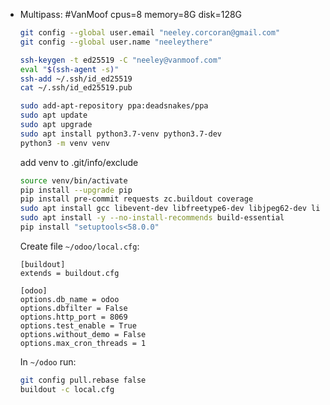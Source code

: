 - Multipass: #VanMoof 
  cpus=8 memory=8G disk=128G
  
  ```zsh
  git config --global user.email "neeley.corcoran@gmail.com"
  git config --global user.name "neeleythere"
  
  ssh-keygen -t ed25519 -C "neeley@vanmoof.com"
  eval "$(ssh-agent -s)"
  ssh-add ~/.ssh/id_ed25519
  cat ~/.ssh/id_ed25519.pub
  
  ```
  
  ```zsh
  sudo add-apt-repository ppa:deadsnakes/ppa   
  sudo apt update
  sudo apt upgrade
  sudo apt install python3.7-venv python3.7-dev
  python3 -m venv venv
  ```
  add venv to .git/info/exclude
  ```zsh
  source venv/bin/activate
  pip install --upgrade pip
  pip install pre-commit requests zc.buildout coverage
  sudo apt install gcc libevent-dev libfreetype6-dev libjpeg62-dev libldap2-dev libpq-dev libsasl2-dev libxml2-dev libxslt1-dev python-dev-is-python3 postgresql
  sudo apt install -y --no-install-recommends build-essential
  pip install "setuptools<58.0.0"
  ```
  
  Create file `~/odoo/local.cfg`:
  
  ```text
  [buildout]
  extends = buildout.cfg
  
  [odoo]
  options.db_name = odoo
  options.dbfilter = False
  options.http_port = 8069
  options.test_enable = True
  options.without_demo = False
  options.max_cron_threads = 1
  ```
  
  In `~/odoo` run:
  ```zsh
  git config pull.rebase false
  buildout -c local.cfg
  ```